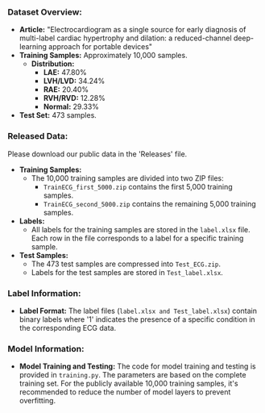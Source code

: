 ### Dataset Overview:
- **Article:** "Electrocardiogram as a single source for early diagnosis of multi-label cardiac hypertrophy and dilation: a reduced-channel deep-learning approach for portable devices"
- **Training Samples:** Approximately 10,000 samples.
  - **Distribution:**
    - **LAE:** 47.80%
    - **LVH/LVD:** 34.24%
    - **RAE:** 20.40%
    - **RVH/RVD:** 12.28%
    - **Normal:** 29.33%
- **Test Set:** 473 samples.

### Released Data: 
Please download our public data in the 'Releases' file.
- **Training Samples:** 
  - The 10,000 training samples are divided into two ZIP files:
    - `TrainECG_first_5000.zip` contains the first 5,000 training samples.
    - `TrainECG_second_5000.zip` contains the remaining 5,000 training samples.
- **Labels:**
  - All labels for the training samples are stored in the `label.xlsx` file. Each row in the file corresponds to a label for a specific training sample.
- **Test Samples:** 
  - The 473 test samples are compressed into `Test_ECG.zip`.
  - Labels for the test samples are stored in `Test_label.xlsx`.

### Label Information:
- **Label Format:** The label files (`label.xlsx and Test_label.xlsx`) contain binary labels where '1' indicates the presence of a specific condition in the corresponding ECG data.

### Model Information:
- **Model Training and Testing:** The code for model training and testing is provided in `training.py`. The parameters are based on the complete training set. For the publicly available 10,000 training samples, it's recommended to reduce the number of model layers to prevent overfitting.
